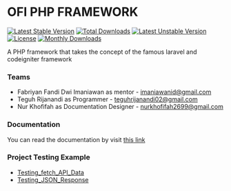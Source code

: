 # OFI PHP FRAMEWORK

[![Latest Stable Version](https://poser.pugx.org/ofitech/ofi-php-framework/v/stable)](https://packagist.org/packages/ofitech/ofi-php-framework)
[![Total Downloads](https://poser.pugx.org/ofitech/ofi-php-framework/downloads)](https://packagist.org/packages/ofitech/ofi-php-framework)
[![Latest Unstable Version](https://poser.pugx.org/ofitech/ofi-php-framework/v/unstable)](https://packagist.org/packages/ofitech/ofi-php-framework)
[![License](https://poser.pugx.org/ofitech/ofi-php-framework/license)](https://packagist.org/packages/ofitech/ofi-php-framework)
[![Monthly Downloads](https://poser.pugx.org/ofitech/ofi-php-framework/d/monthly)](https://packagist.org/packages/ofitech/ofi-php-framework)

<div>A PHP framework that takes the concept of the famous laravel and codeigniter framework</div>

### Teams 
<ul>
    <li>
        Fabriyan Fandi Dwi Imaniawan as mentor - <a href="mailto:imaniawanid@gmail.com">imaniawanid@gmail.com </a>
    </li>
    <li>
        Teguh Rijanandi as Programmer - <a href="mailto:teguhrijanandi02@gmail.com">teguhrijanandi02@gmail.com </a>
    </li>
    <li>
        Nur Khofifah as Documentation Designer - <a href="mailto:nurkhofifah2699@gmail.com">nurkhofifah2699@gmail.com </a>
    </li>
</ul>

### Documentation
You can read the documentation by visit <a href="http://ofi.pigoora.com">this link</a>

### Project Testing Example

<ul>
    <li> <a href="https://github.com/teguh02/ofi-php-framework/tree/Testing_fetch_API_Data">Testing_fetch_API_Data</a> </li>
    <li> <a href="https://github.com/teguh02/ofi-php-framework/tree/Testing_JSON_Response"> Testing_JSON_Response</a> </li>
</ul>
